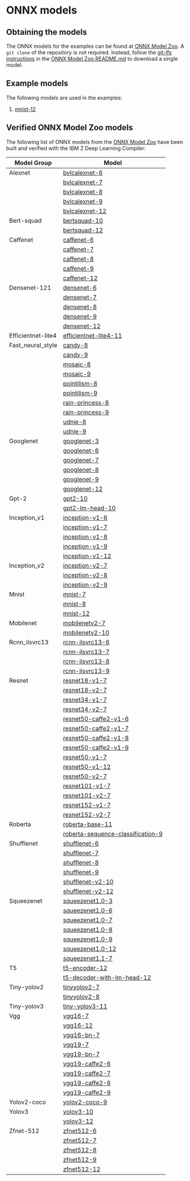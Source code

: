 # ONNX models
## Obtaining the models <a id="obtain-models"></a>
The ONNX models for the examples can be found at [ONNX Model Zoo](https://github.com/onnx/models). A `git clone`
of the repository is not required. Instead, follow the [git-lfs instructions](https://github.com/onnx/models#usage---git-lfs-) in the
[ONNX Model Zoo README.md](https://github.com/onnx/models#onnx-model-zoo) to download a single model.

## Example models
The following models are used in the examples:
1. [mnist-12](https://github.com/onnx/models/tree/main/archive/vision/classification/mnist)

## Verified ONNX Model Zoo models <a id="verified-models"></a>
The following list of ONNX models from the [ONNX Model Zoo](https://github.com/onnx/models) have been built and verified with the IBM Z Deep Learning Compiler:

| Model Group | Model |
| ------------------ | --------------- |
| Alexnet | [bvlcalexnet-6](https://github.com/onnx/models/tree/main/archive/vision/classification/alexnet) |
|  | [bvlcalexnet-7](https://github.com/onnx/models/tree/main/archive/vision/classification/alexnet) |
|  | [bvlcalexnet-8](https://github.com/onnx/models/tree/main/archive/vision/classification/alexnet) |
|  | [bvlcalexnet-9](https://github.com/onnx/models/tree/main/archive/vision/classification/alexnet) |
|  | [bvlcalexnet-12](https://github.com/onnx/models/tree/main/archive/vision/classification/alexnet) |
| Bert-squad | [bertsquad-10](https://github.com/onnx/models/tree/main/archive/text/machine_comprehension/bert-squad) |
|  | [bertsquad-12](https://github.com/onnx/models/tree/main/archive/text/machine_comprehension/bert-squad) |
| Caffenet | [caffenet-6](https://github.com/onnx/models/tree/main/archive/vision/classification/caffenet) |
|  | [caffenet-7](https://github.com/onnx/models/tree/main/archive/vision/classification/caffenet) |
|  | [caffenet-8](https://github.com/onnx/models/tree/main/archive/vision/classification/caffenet) |
|  | [caffenet-9](https://github.com/onnx/models/tree/main/archive/vision/classification/caffenet) |
|  | [caffenet-12](https://github.com/onnx/models/tree/main/archive/vision/classification/caffenet) |
| Densenet-121 | [densenet-6](https://github.com/onnx/models/tree/main/archive/vision/classification/densenet-121) |
|  | [densenet-7](https://github.com/onnx/models/tree/main/archive/vision/classification/densenet-121) |
|  | [densenet-8](https://github.com/onnx/models/tree/main/archive/vision/classification/densenet-121) |
|  | [densenet-9](https://github.com/onnx/models/tree/main/archive/vision/classification/densenet-121) |
|  | [densenet-12](https://github.com/onnx/models/tree/main/archive/vision/classification/densenet-121) |
| Efficientnet-lite4 | [efficientnet-lite4-11](https://github.com/onnx/models/tree/main/archive/vision/classification/efficientnet-lite4) |
| Fast_neural_style | [candy-8](https://github.com/onnx/models/tree/main/archive/vision/style_transfer/fast_neural_style) |
|  | [candy-9](https://github.com/onnx/models/tree/main/archive/vision/style_transfer/fast_neural_style) |
|  | [mosaic-8](https://github.com/onnx/models/tree/main/archive/vision/style_transfer/fast_neural_style) |
|  | [mosaic-9](https://github.com/onnx/models/tree/main/archive/vision/style_transfer/fast_neural_style) |
|  | [pointilism-8](https://github.com/onnx/models/tree/main/archive/vision/style_transfer/fast_neural_style) |
|  | [pointilism-9](https://github.com/onnx/models/tree/main/archive/vision/style_transfer/fast_neural_style) |
|  | [rain-princess-8](https://github.com/onnx/models/tree/main/archive/vision/style_transfer/fast_neural_style) |
|  | [rain-princess-9](https://github.com/onnx/models/tree/main/archive/vision/style_transfer/fast_neural_style) |
|  | [udnie-8](https://github.com/onnx/models/tree/main/archive/vision/style_transfer/fast_neural_style) |
|  | [udnie-9](https://github.com/onnx/models/tree/main/archive/vision/style_transfer/fast_neural_style) |
| Googlenet | [googlenet-3](https://github.com/onnx/models/tree/main/archive/vision/classification/inception_and_googlenet/googlenet) |
|  | [googlenet-6](https://github.com/onnx/models/tree/main/archive/vision/classification/inception_and_googlenet/googlenet) |
|  | [googlenet-7](https://github.com/onnx/models/tree/main/archive/vision/classification/inception_and_googlenet/googlenet) |
|  | [googlenet-8](https://github.com/onnx/models/tree/main/archive/vision/classification/inception_and_googlenet/googlenet) |
|  | [googlenet-9](https://github.com/onnx/models/tree/main/archive/vision/classification/inception_and_googlenet/googlenet) |
|  | [googlenet-12](https://github.com/onnx/models/tree/main/archive/vision/classification/inception_and_googlenet/googlenet) |
| Gpt-2 | [gpt2-10](https://github.com/onnx/models/tree/main/archive/text/machine_comprehension/gpt-2) |
|  | [gpt2-lm-head-10](https://github.com/onnx/models/tree/main/archive/text/machine_comprehension/gpt-2) |
| Inception_v1 | [inception-v1-6](https://github.com/onnx/models/tree/main/archive/vision/classification/inception_and_googlenet/inception_v1) |
|  | [inception-v1-7](https://github.com/onnx/models/tree/main/archive/vision/classification/inception_and_googlenet/inception_v1) |
|  | [inception-v1-8](https://github.com/onnx/models/tree/main/archive/vision/classification/inception_and_googlenet/inception_v1) |
|  | [inception-v1-9](https://github.com/onnx/models/tree/main/archive/vision/classification/inception_and_googlenet/inception_v1) |
|  | [inception-v1-12](https://github.com/onnx/models/tree/main/archive/vision/classification/inception_and_googlenet/inception_v1) |
| Inception_v2 | [inception-v2-7](https://github.com/onnx/models/tree/main/archive/vision/classification/inception_and_googlenet/inception_v2) |
|  | [inception-v2-8](https://github.com/onnx/models/tree/main/archive/vision/classification/inception_and_googlenet/inception_v2) |
|  | [inception-v2-9](https://github.com/onnx/models/tree/main/archive/vision/classification/inception_and_googlenet/inception_v2) |
| Mnist | [mnist-7](https://github.com/onnx/models/tree/main/archive/vision/classification/mnist) |
|  | [mnist-8](https://github.com/onnx/models/tree/main/archive/vision/classification/mnist) |
|  | [mnist-12](https://github.com/onnx/models/tree/main/archive/vision/classification/mnist) |
| Mobilenet | [mobilenetv2-7](https://github.com/onnx/models/tree/main/archive/vision/classification/mobilenet) |
|  | [mobilenetv2-10](https://github.com/onnx/models/tree/main/archive/vision/classification/mobilenet) |
| Rcnn_ilsvrc13 | [rcnn-ilsvrc13-6](https://github.com/onnx/models/tree/main/archive/vision/classification/rcnn_ilsvrc13) |
|  | [rcnn-ilsvrc13-7](https://github.com/onnx/models/tree/main/archive/vision/classification/rcnn_ilsvrc13) |
|  | [rcnn-ilsvrc13-8](https://github.com/onnx/models/tree/main/archive/vision/classification/rcnn_ilsvrc13) |
|  | [rcnn-ilsvrc13-9](https://github.com/onnx/models/tree/main/archive/vision/classification/rcnn_ilsvrc13) |
| Resnet | [resnet18-v1-7](https://github.com/onnx/models/tree/main/archive/vision/classification/resnet) |
|  | [resnet18-v2-7](https://github.com/onnx/models/tree/main/archive/vision/classification/resnet) |
|  | [resnet34-v1-7](https://github.com/onnx/models/tree/main/archive/vision/classification/resnet) |
|  | [resnet34-v2-7](https://github.com/onnx/models/tree/main/archive/vision/classification/resnet) |
|  | [resnet50-caffe2-v1-6](https://github.com/onnx/models/tree/main/archive/vision/classification/resnet) |
|  | [resnet50-caffe2-v1-7](https://github.com/onnx/models/tree/main/archive/vision/classification/resnet) |
|  | [resnet50-caffe2-v1-8](https://github.com/onnx/models/tree/main/archive/vision/classification/resnet) |
|  | [resnet50-caffe2-v1-9](https://github.com/onnx/models/tree/main/archive/vision/classification/resnet) |
|  | [resnet50-v1-7](https://github.com/onnx/models/tree/main/archive/vision/classification/resnet) |
|  | [resnet50-v1-12](https://github.com/onnx/models/tree/main/archive/vision/classification/resnet) |
|  | [resnet50-v2-7](https://github.com/onnx/models/tree/main/archive/vision/classification/resnet) |
|  | [resnet101-v1-7](https://github.com/onnx/models/tree/main/archive/vision/classification/resnet) |
|  | [resnet101-v2-7](https://github.com/onnx/models/tree/main/archive/vision/classification/resnet) |
|  | [resnet152-v1-7](https://github.com/onnx/models/tree/main/archive/vision/classification/resnet) |
|  | [resnet152-v2-7](https://github.com/onnx/models/tree/main/archive/vision/classification/resnet) |
| Roberta | [roberta-base-11](https://github.com/onnx/models/tree/main/archive/text/machine_comprehension/roberta) |
|  | [roberta-sequence-classification-9](https://github.com/onnx/models/tree/main/archive/text/machine_comprehension/roberta) |
| Shufflenet | [shufflenet-6](https://github.com/onnx/models/tree/main/archive/vision/classification/shufflenet) |
|  | [shufflenet-7](https://github.com/onnx/models/tree/main/archive/vision/classification/shufflenet) |
|  | [shufflenet-8](https://github.com/onnx/models/tree/main/archive/vision/classification/shufflenet) |
|  | [shufflenet-9](https://github.com/onnx/models/tree/main/archive/vision/classification/shufflenet) |
|  | [shufflenet-v2-10](https://github.com/onnx/models/tree/main/archive/vision/classification/shufflenet) |
|  | [shufflenet-v2-12](https://github.com/onnx/models/tree/main/archive/vision/classification/shufflenet) |
| Squeezenet | [squeezenet1.0-3](https://github.com/onnx/models/tree/main/archive/vision/classification/squeezenet) |
|  | [squeezenet1.0-6](https://github.com/onnx/models/tree/main/archive/vision/classification/squeezenet) |
|  | [squeezenet1.0-7](https://github.com/onnx/models/tree/main/archive/vision/classification/squeezenet) |
|  | [squeezenet1.0-8](https://github.com/onnx/models/tree/main/archive/vision/classification/squeezenet) |
|  | [squeezenet1.0-9](https://github.com/onnx/models/tree/main/archive/vision/classification/squeezenet) |
|  | [squeezenet1.0-12](https://github.com/onnx/models/tree/main/archive/vision/classification/squeezenet) |
|  | [squeezenet1.1-7](https://github.com/onnx/models/tree/main/archive/vision/classification/squeezenet) |
| T5 | [t5-encoder-12](https://github.com/onnx/models/tree/main/archive/text/machine_comprehension/t5) |
|  | [t5-decoder-with-lm-head-12](https://github.com/onnx/models/tree/main/archive/text/machine_comprehension/t5) |
| Tiny-yolov2 | [tinyyolov2-7](https://github.com/onnx/models/tree/main/archive/vision/object_detection_segmentation/tiny-yolov2) |
|  | [tinyyolov2-8](https://github.com/onnx/models/tree/main/archive/vision/object_detection_segmentation/tiny-yolov2) |
| Tiny-yolov3 | [tiny-yolov3-11](https://github.com/onnx/models/tree/main/archive/vision/object_detection_segmentation/tiny-yolov3) |
| Vgg | [vgg16-7](https://github.com/onnx/models/tree/main/archive/vision/classification/vgg) |
|  | [vgg16-12](https://github.com/onnx/models/tree/main/archive/vision/classification/vgg) |
|  | [vgg16-bn-7](https://github.com/onnx/models/tree/main/archive/vision/classification/vgg) |
|  | [vgg19-7](https://github.com/onnx/models/tree/main/archive/vision/classification/vgg) |
|  | [vgg19-bn-7](https://github.com/onnx/models/tree/main/archive/vision/classification/vgg) |
|  | [vgg19-caffe2-6](https://github.com/onnx/models/tree/main/archive/vision/classification/vgg) |
|  | [vgg19-caffe2-7](https://github.com/onnx/models/tree/main/archive/vision/classification/vgg) |
|  | [vgg19-caffe2-8](https://github.com/onnx/models/tree/main/archive/vision/classification/vgg) |
|  | [vgg19-caffe2-9](https://github.com/onnx/models/tree/main/archive/vision/classification/vgg) |
| Yolov2-coco | [yolov2-coco-9](https://github.com/onnx/models/tree/main/archive/vision/object_detection_segmentation/yolov2-coco) |
| Yolov3 | [yolov3-10](https://github.com/onnx/models/tree/main/archive/vision/object_detection_segmentation/yolov3) |
|  | [yolov3-12](https://github.com/onnx/models/tree/main/archive/vision/object_detection_segmentation/yolov3) |
| Zfnet-512 | [zfnet512-6](https://github.com/onnx/models/tree/main/archive/vision/classification/zfnet-512) |
|  | [zfnet512-7](https://github.com/onnx/models/tree/main/archive/vision/classification/zfnet-512) |
|  | [zfnet512-8](https://github.com/onnx/models/tree/main/archive/vision/classification/zfnet-512) |
|  | [zfnet512-9](https://github.com/onnx/models/tree/main/archive/vision/classification/zfnet-512) |
|  | [zfnet512-12](https://github.com/onnx/models/tree/main/archive/vision/classification/zfnet-512) |
